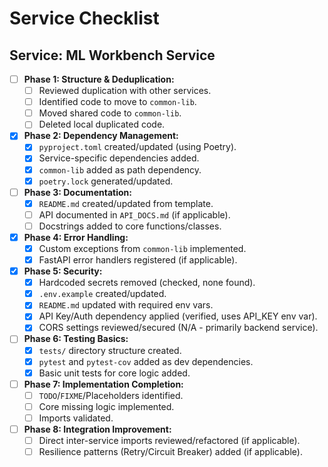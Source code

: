 # Service Checklist

## Service: ML Workbench Service

- [ ] **Phase 1: Structure & Deduplication:**
  - [ ] Reviewed duplication with other services.
  - [ ] Identified code to move to `common-lib`.
  - [ ] Moved shared code to `common-lib`.
  - [ ] Deleted local duplicated code.
- [X] **Phase 2: Dependency Management:**
  - [X] `pyproject.toml` created/updated (using Poetry).
  - [X] Service-specific dependencies added.
  - [X] `common-lib` added as path dependency.
  - [X] `poetry.lock` generated/updated.
- [ ] **Phase 3: Documentation:**
  - [X] `README.md` created/updated from template.
  - [ ] API documented in `API_DOCS.md` (if applicable).
  - [ ] Docstrings added to core functions/classes.
- [X] **Phase 4: Error Handling:**
  - [X] Custom exceptions from `common-lib` implemented.
  - [X] FastAPI error handlers registered (if applicable).
- [X] **Phase 5: Security:**
  - [X] Hardcoded secrets removed (checked, none found).
  - [X] `.env.example` created/updated.
  - [X] `README.md` updated with required env vars.
  - [X] API Key/Auth dependency applied (verified, uses API_KEY env var).
  - [X] CORS settings reviewed/secured (N/A - primarily backend service).
- [ ] **Phase 6: Testing Basics:**
  - [X] `tests/` directory structure created.
  - [X] `pytest` and `pytest-cov` added as dev dependencies.
  - [X] Basic unit tests for core logic added.
- [ ] **Phase 7: Implementation Completion:**
  - [ ] `TODO`/`FIXME`/Placeholders identified.
  - [ ] Core missing logic implemented.
  - [ ] Imports validated.
- [ ] **Phase 8: Integration Improvement:**
  - [ ] Direct inter-service imports reviewed/refactored (if applicable).
  - [ ] Resilience patterns (Retry/Circuit Breaker) added (if applicable).
